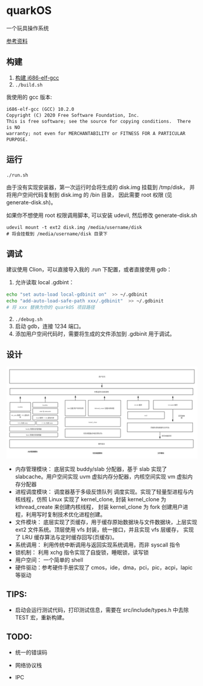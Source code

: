# quarkOS

一个玩具操作系统


[参考资料](./doc)

## 构建
1.  [构建 i686-elf-gcc](https://wiki.osdev.org/GCC_Cross-Compiler)
2. `./build.sh`

我使用的 gcc 版本:
```text
i686-elf-gcc (GCC) 10.2.0
Copyright (C) 2020 Free Software Foundation, Inc.
This is free software; see the source for copying conditions.  There is NO
warranty; not even for MERCHANTABILITY or FITNESS FOR A PARTICULAR PURPOSE.
```


## 运行

`./run.sh`

由于没有实现安装器，第一次运行时会将生成的 disk.img 挂载到 /tmp/disk，
并将用户空间代码复制到 disk.img 的 /bin 目录， 因此需要 root 权限 (见 generate-disk.sh)。

如果你不想使用 root 权限调用脚本, 可以安装 udevil, 然后修改 generate-disk.sh

```shell
udevil mount -t ext2 disk.img /media/username/disk
# 将会挂载到 /media/username/disk 目录下
```


## 调试

建议使用 Clion，可以直接导入我的 .run 下配置，或者直接使用 gdb：

1. 允许读取 local .gdbint：
```bash
echo "set auto-load local-gdbinit on"  >> ~/.gdbinit
echo "add-auto-load-safe-path xxx/.gdbinit"  >> ~/.gdbinit
# 将 xxx 替换为你的 quarkOS 项目路径
```

2. `./debug.sh`
3. 启动 gdb，连接 1234 端口。
4. 添加用户空间代码时，需要将生成的文件添加到 .gdbinit 用于调试。


## 设计

![1.png](doc/image/1.png)

- 内存管理模块： 底层实现  buddy/slab 分配器，基于 slab 实现了 slabcache。用户空间实现 uvm 虚拟内存分配器，内核空间实现 vm 虚拟内存分配器
- 进程调度模块： 调度器基于多级反馈队列 调度实现。实现了轻量型进程与内核线程，仿照 Linux 实现了 kernel_clone,  封装 kernel_clone 为 kthread_create 来创建内核线程， 封装 kernel_clone 为 fork 创建用户进程，利用写时复制技术优化进程创建。
- 文件模块： 底层实现了页缓存，用于缓存原始数据块与文件数据块，上层实现 ext2 文件系统。顶层使用 vfs 封装，统一接口，并且实现 vfs 层缓存， 实现了 LRU 缓存算法与定时缓存回写(页缓存)。
- 系统调用： 利用传统中断调用与返回实现系统调用，而非 syscall 指令
- 锁机制： 利用 xchg 指令实现了自旋锁，睡眠锁，读写锁
- 用户空间： 一个简单的 shell
- 硬件驱动：参考硬件手册实现了 cmos，ide，dma，pci，pic，acpi，lapic 等驱动



## TIPS:

- 启动会运行测试代码，打印测试信息，需要在 src/include/types.h 中去除 TEST 宏，重新构建。

## TODO:

- 统一的错误码

- 网络协议栈

- IPC
